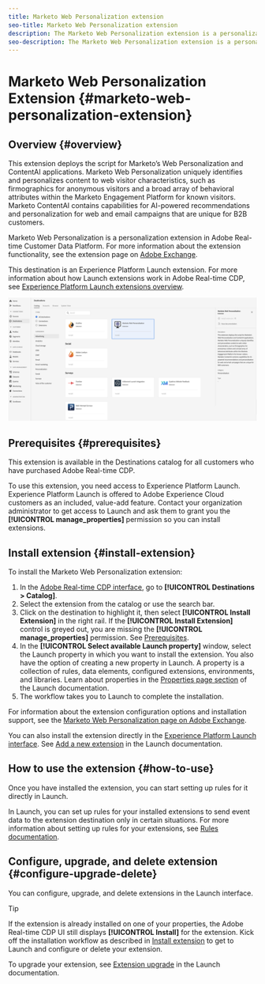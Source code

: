 ```yaml
---
title: Marketo Web Personalization extension
seo-title: Marketo Web Personalization extension
description: The Marketo Web Personalization extension is a personalization destination in Adobe Real-time Customer Data Platform. For more information about the extension functionality, see the extension page on Adobe Exchange.
seo-description: The Marketo Web Personalization extension is a personalization destination in Adobe Real-time Customer Data Platform. For more information about the extension functionality, see the extension page on Adobe Exchange.
---
```


# Marketo Web Personalization Extension {#marketo-web-personalization-extension}

## Overview {#overview}

This extension deploys the script for Marketo’s Web Personalization and ContentAI applications. Marketo Web Personalization uniquely identifies and personalizes content to web visitor characteristics, such as firmographics for anonymous visitors and a broad array of behavioral attributes within the Marketo Engagement Platform for known visitors. Marketo ContentAI contains capabilities for AI-powered recommendations and personalization for web and email campaigns that are unique for B2B customers.

Marketo Web Personalization is a personalization extension in Adobe Real-time Customer Data Platform. For more information about the extension functionality, see the extension page on [Adobe Exchange](https://exchange.adobe.com/experiencecloud.details.101232.marketo-web-personalization.html).

This destination is an Experience Platform Launch extension. For more information about how Launch extensions work in Adobe Real-time CDP, see [Experience Platform Launch extensions overview](/help/rtcdp/destinations/experience-platform-launch-extensions.md).

![Marketo Web Personalization Extension](assets/marketo-web-personalization-extension.png)

## Prerequisites {#prerequisites}

This extension is available in the Destinations catalog for all customers who have purchased Adobe Real-time CDP.

To use this extension, you need access to Experience Platform Launch. Experience Platform Launch is offered to Adobe Experience Cloud customers as an included, value-add feature. Contact your organization administrator to get access to Launch and ask them to grant you the **[!UICONTROL manage_properties]** permission so you can install extensions.

## Install extension {#install-extension}

To install the Marketo Web Personalization extension:

1. In the [Adobe Real-time CDP interface](http://platform.adobe.com/), go to **[!UICONTROL Destinations > Catalog]**.
2. Select the extension from the catalog or use the search bar.
3. Click on the destination to highlight it, then select **[!UICONTROL Install Extension]** in the right rail. If the **[!UICONTROL Install Extension]** control is greyed out, you are missing the **[!UICONTROL manage_properties]** permission. See [Prerequisites](#prerequisites).
4. In the **[!UICONTROL Select available Launch property]** window, select the Launch property in which you want to install the extension. You also have the option of creating a new property in Launch. A property is a collection of rules, data elements, configured extensions, environments, and libraries. Learn about properties in the [Properties page section](https://docs.adobe.com/content/help/en/launch/using/reference/admin/companies-and-properties.html#properties-page) of the Launch documentation.
5. The workflow takes you to Launch to complete the installation.

For information about the extension configuration options and installation support, see the [Marketo Web Personalization page on Adobe Exchange](https://exchange.adobe.com/experiencecloud.details.101232.marketo-web-personalization.html).

You can also install the extension directly in the [Experience Platform Launch interface](https://launch.adobe.com/). See [Add a new extension](https://docs.adobe.com/content/help/en/launch/using/reference/manage-resources/extensions/overview.html#add-a-new-extension) in the Launch documentation.

## How to use the extension {#how-to-use}

Once you have installed the extension, you can start setting up rules for it directly in Launch.

In Launch, you can set up rules for your installed extensions to send event data to the extension destination only in certain situations. For more information about setting up rules for your extensions, see [Rules documentation](https://docs.adobe.com/help/en/launch/using/reference/manage-resources/rules.html).

## Configure, upgrade, and delete extension {#configure-upgrade-delete}

You can configure, upgrade, and delete extensions in the Launch interface.

>[!TIP]
>
>If the extension is already installed on one of your properties, the Adobe Real-time CDP UI still displays **[!UICONTROL Install]** for the extension. Kick off the installation workflow as described in [Install extension](#install-extension) to get to Launch and configure or delete your extension.

To upgrade your extension, see [Extension upgrade](https://docs.adobe.com/content/help/en/launch/using/reference/manage-resources/extensions/extension-upgrade.html) in the Launch documentation.